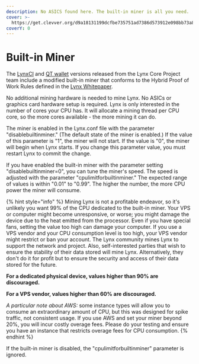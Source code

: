 ```yaml
---
description: No ASICS found here. The built-in miner is all you need.
cover: >-
  https://get.clevver.org/d9a18131199dcfbe735751ad7386d573912e098bb73a84ef60bc84833b369cba.png
coverY: 0
---
```


# Built-in Miner

The [LynxCI](../lynx-core/lynxci/) and [QT wallet](../lynx-core/qt-wallet/) versions released from the Lynx Core Project team include a modified built-in miner that conforms to the Hybrid Proof of Work Rules defined in the [Lynx Whitepaper](https://getlynx.io/whitepaper).

No additional mining hardware is needed to mine Lynx. No ASICs or graphics card hardware setup is required. Lynx is only interested in the number of cores your CPU has. It will allocate a mining thread per CPU core, so the more cores available - the more mining it can do.

The miner is enabled in the Lynx.conf file with the parameter "disablebuiltinminer." (The default state of the miner is enabled.) If the value of this parameter is "1", the miner will not start. If the value is "0", the miner will begin when Lynx starts. If you change this parameter value, you must restart Lynx to commit the change.

If you have enabled the built-in miner with the parameter setting "disablebuiltinminer=0", you can tune the miner's speed. The speed is adjusted with the parameter "cpulimitforbuiltinminer." The expected range of values is within "0.01" to "0.99". The higher the number, the more CPU power the miner will consume.

{% hint style="info" %}
Mining Lynx is not a profitable endeavor, so it's unlikely you want 99% of the CPU dedicated to the built-in miner. Your VPS or computer might become unresponsive, or worse; you might damage the device due to the heat emitted from the processor. Even if you have special fans, setting the value too high can damage your computer. If you use a VPS vendor and your CPU consumption level is too high, your VPS vendor might restrict or ban your account. The Lynx community mines Lynx to support the network and project. Also, self-interested parties that wish to ensure the stability of their data stored will mine Lynx. Alternatively, they don't do it for profit but to ensure the security and access of their data stored for the future.

**For a dedicated physical device, values higher than 90% are discouraged.**

**For a VPS vendor, values higher than 60% are discouraged.**

_A particular note about AWS:_ some instance types will allow you to consume an extraordinary amount of CPU, but this was designed for spike traffic, not consistent usage. If you use AWS and set your miner beyond 20%, you will incur costly overage fees. Please do your testing and ensure you have an instance that restricts overage fees for CPU consumption.
{% endhint %}

If the built-in miner is disabled, the "cpulimitforbuiltinminer" parameter is ignored.
